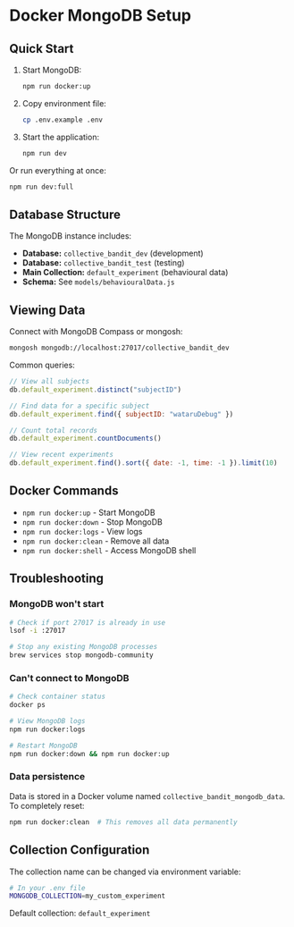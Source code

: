 # Docker MongoDB Setup

## Quick Start

1. Start MongoDB:
   ```bash
   npm run docker:up
   ```

2. Copy environment file:
   ```bash
   cp .env.example .env
   ```

3. Start the application:
   ```bash
   npm run dev
   ```

Or run everything at once:
```bash
npm run dev:full
```

## Database Structure

The MongoDB instance includes:
- **Database:** `collective_bandit_dev` (development)
- **Database:** `collective_bandit_test` (testing)
- **Main Collection:** `default_experiment` (behavioural data)
- **Schema:** See `models/behaviouralData.js`

## Viewing Data

Connect with MongoDB Compass or mongosh:
```bash
mongosh mongodb://localhost:27017/collective_bandit_dev
```

Common queries:
```javascript
// View all subjects
db.default_experiment.distinct("subjectID")

// Find data for a specific subject
db.default_experiment.find({ subjectID: "wataruDebug" })

// Count total records
db.default_experiment.countDocuments()

// View recent experiments
db.default_experiment.find().sort({ date: -1, time: -1 }).limit(10)
```

## Docker Commands

- `npm run docker:up` - Start MongoDB
- `npm run docker:down` - Stop MongoDB
- `npm run docker:logs` - View logs
- `npm run docker:clean` - Remove all data
- `npm run docker:shell` - Access MongoDB shell

## Troubleshooting

### MongoDB won't start
```bash
# Check if port 27017 is already in use
lsof -i :27017

# Stop any existing MongoDB processes
brew services stop mongodb-community
```

### Can't connect to MongoDB
```bash
# Check container status
docker ps

# View MongoDB logs
npm run docker:logs

# Restart MongoDB
npm run docker:down && npm run docker:up
```

### Data persistence
Data is stored in a Docker volume named `collective_bandit_mongodb_data`. To completely reset:
```bash
npm run docker:clean  # This removes all data permanently
```

## Collection Configuration

The collection name can be changed via environment variable:
```bash
# In your .env file
MONGODB_COLLECTION=my_custom_experiment
```

Default collection: `default_experiment`